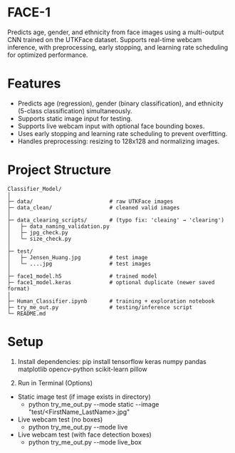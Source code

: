 # FACE-1
Predicts age, gender, and ethnicity from face images using a multi-output CNN trained on the UTKFace dataset. Supports real-time webcam inference, with preprocessing, early stopping, and learning rate scheduling for optimized performance.

# Features
- Predicts age (regression), gender (binary classification), and ethnicity (5-class classification) simultaneously.
- Supports static image input for testing.
- Supports live webcam input with optional face bounding boxes.
- Uses early stopping and learning rate scheduling to prevent overfitting.
- Handles preprocessing: resizing to 128x128 and normalizing images.

# Project Structure
```
Classifier_Model/
│
├─ data/                        # raw UTKFace images
├─ data_clean/                  # cleaned valid images
│
├─ data_clearing_scripts/       # (typo fix: 'cleaing' → 'clearing')
│   ├─ data_naming_validation.py
│   ├─ jpg_check.py
│   └─ size_check.py
│
├─ test/
│   ├─ Jensen_Huang.jpg         # test image
│   └─ ....jpg                  # test images
│
├─ face1_model.h5               # trained model
├─ face1_model.keras            # optional duplicate (newer saved format)
│
├─ Human_Classifier.ipynb       # training + exploration notebook
├─ try_me_out.py                # testing/inference script
└─ README.md
```

# Setup
1. Install dependencies:
pip install tensorflow keras numpy pandas matplotlib opencv-python scikit-learn pillow

2. Run in Terminal (Options)
- Static image test (if image exists in directory)
  - python try_me_out.py --mode static --image "test/<FirstName_LastName>.jpg"
- Live webcam test (no boxes)
  - python try_me_out.py --mode live
- Live webcam test (with face detection boxes)
  - python try_me_out.py --mode live_box
